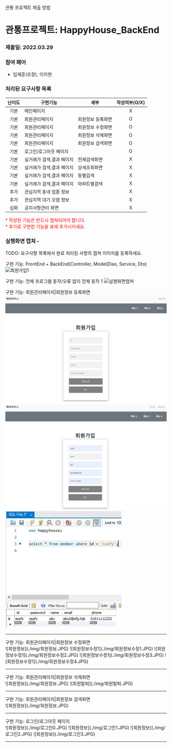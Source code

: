 관통 프로젝트 제출 방법

# 관통프로젝트: HappyHouse_BackEnd
### 제출일: 2022.03.29

### 참여 페어
- 임재훈(조장), 이지현

### 처리된 요구사항 목록
  
|난이도|구현기능|세부|작성여부(O/X)|
|:---:|---|---|:---:|
|기본|메인페이지||X|
|기본|회원관리페이지|회원정보 등록화면|O|
|기본|회원관리페이지|회원정보 수정화면|O|
|기본|회원관리페이지|회원정보 삭제화면|O|
|기본|회원관리페이지|회원정보 검색화면|O|
|기본|로그인/로그아웃 페이지||O|
|기본|실거래가 검색,결과 페이지|전체검색화면|X|
|기본|실거래가 검색,결과 페이지|상세조회화면|X|
|기본|실거래가 검색,결과 페이지|동별검색|X|
|기본|실거래가 검색,결과 페이지|아파트별검색|X|
|추가|관심지역 동네 업종 정보||X|
|추가|관심지역 대기 오염 정보||X|
|심화|공지사항관리 화면||X|

<span style="color:red">
* 작성된 기능은 반드시 캡쳐되어야 합니다.<br>
* 추가로 구현한 기능을 표에 추가시키세요.
</span>

### 실행화면 캡쳐 - 
TODO: 요구사항 목록에서 완료 처리된 사항의 캡쳐 이미지를 등록하세요.

구현 기능: FrontEnd + BackEnd(Controller, Model(Dao, Service, Dto)
![회원가입1](./화면캡쳐/화면캡쳐_0001_주택정보_web.png)

구현 기능: 전체 프로그램 동작/오류 없이 전체 동작 1
![실행화면캡쳐](./화면캡쳐/화면캡쳐_Main화면_web.png)

구현 기능: 회원관리페이지|회원정보 등록화면
<br/>
![회원가입1](./img/회원가입1.JPG)
![회원가입2](./img/회원가입2.JPG)
![회원가입3](./img/회원가입3.JPG)
<hr/>
구현 기능: 회원관리페이지|회원정보 수정화면
<br/>
![회원정보](./img/회원정보.JPG)
![회원정보수정1](./img/회원정보수정1.JPG)
![회원정보수정1](./img/회원정보수정2.JPG)
![회원정보수정1](./img/회원정보수정3.JPG)
![회원정보수정1](./img/회원정보수정4.JPG)
<hr/>
구현 기능: 회원관리페이지|회원정보 삭제화면
<br/>
![회원정보](./img/회원정보.JPG)
![회원탈퇴](./img/회원탈퇴.JPG)
<hr/>
구현 기능: 회원관리페이지|회원정보 검색화면
<br/>
![회원정보](./img/회원정보.JPG)
<hr/>
구현 기능: 로그인/로그아웃 페이지
<br/>
![회원정보](./img/로그인0.JPG)
![회원정보](./img/로그인1.JPG)
![회원정보](./img/로그인2.JPG)
![회원정보](./img/로그인3.JPG)
<hr/>

